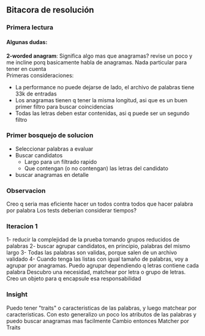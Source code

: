 ## Bitacora de resolución
### Primera lectura
#### Algunas dudas:
**2-worded anagram**: Significa algo mas que anagramas? revise un poco y me incline porq basicamente habla de anagramas. Nada particular para tener en cuenta  
Primeras consideraciones:
- La performance no puede dejarse de lado, el archivo de palabras tiene 33k de entradas
- Los anagramas tienen q tener la misma longitud, asi que es un buen primer filtro para buscar coincidencias
- Todas las letras deben estar contenidas, asi q puede ser un segundo filtro

### Primer bosquejo de solucion
- Seleccionar palabras a evaluar
- Buscar candidatos
  - Largo para un filtrado rapido
  - Que contengan (o no contengan) las letras del candidato
- buscar anagramas en detalle
### Observacion
Creo q seria mas eficiente hacer un todos contra todos que hacer palabra por palabra
Los tests deberian considerar tiempos?

### Iteracion 1
1- reducir la complejidad de la prueba tomando grupos reducidos de palabras
2- buscar agrupar candidatos, en principio, palabras del mismo largo
3- Todas las palabras son validas, porque salen de un archivo validado
4- Cuando tenga las listas con igual tamaño de palabras, voy a agrupar por anagramas. Puedo agrupar dependiendo q letras contiene cada palabra
Descubro una necesidad, matchear por letra o grupo de letras. Creo un objeto para q encapsule esa responsabilidad
### Insight
Puedo tener "traits" o caracteristicas de las palabras, y luego matchear por caracteristicas. Con esto generalizo un poco los atributos de las palabras y puedo buscar anagramas mas facilmente
Cambio entonces Matcher por Traits
